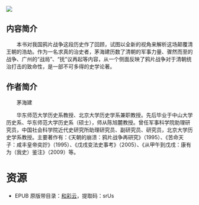 ![](http://img3m8.ddimg.cn/19/4/25079788-2_u_3.jpg)

## 内容简介

　　本书对我国鸦片战争这段历史作了回顾，试图以全新的视角来解析这场颠覆清王朝的浩劫。作为一名求真的治史者，茅海建历数了清朝的军事力量、骤然而至的战争、广州的“战局”、“抚”议再起等内容，从一个侧面反映了鸦片战争对于清朝统治打击的致命性，是一部不可多得的史学论著。

## 作者简介

　　茅海建

　　华东师范大学历史系教授、北京大学历史学系兼职教授。先后毕业于中山大学历史系、华东师范大学历史系（硕士），师从陈旭麓教授。曾任军事科学院助理研究员，中国社会科学院近代史研究所助理研究员、副研究员、研究员，北京大学历史学系教授。主要著作有：《天朝的崩溃：鸦片战争再研究》（1995）、《苦命天子：咸丰皇帝奕詝》（1995）、《戊戌变法史事考》（2005）、《从甲午到戊戌：康有为（我史）鉴注》（2009）等。

# 资源

* EPUB 原版带目录：[和彩云](http://caiyun.feixin.10086.cn/dl/0n5Cg7olSWk4A)，提取码：srUs
